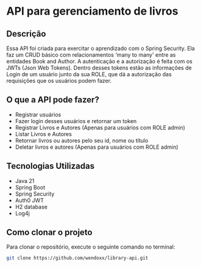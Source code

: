 # API para gerenciamento de livros
## Descrição
Essa API foi criada para exercitar o aprendizado com o Spring Security. Ela faz um CRUD básico com relacionamentos 'many to many' entre as entidades Book and Author.
A autenticação e a autorização é feita com os JWTs (Json Web Tokens). Dentro desses tokens estão as informações de Login de um usuário junto da sua ROLE, que dá a autorização das requisições que os usuários podem fazer.
## O que a API pode fazer?
- Registrar usuários
- Fazer login desses usuários e retornar um token
- Registrar Livros e Autores (Apenas para usuários com ROLE admin)
- Listar Livros e Autores
- Retornar livros ou autores pelo seu id, nome ou título
- Deletar livros e autores (Apenas para usuários com ROLE admin)

## Tecnologias Utilizadas
- Java 21
- Spring Boot
- Spring Security
- Auth0 JWT
- H2 database
- Log4j

## Como clonar o projeto
Para clonar o repositório, execute o seguinte comando no terminal:

```bash
git clone https://github.com/wendoxx/library-api.git
